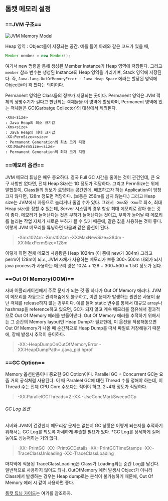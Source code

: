 ## 톰캣 메모리 설정

### ==JVM 구조==

![JVM Memory Model](http://cfile2.uf.tistory.com/image/276BA941552BBB1928C4DE)

Heap 영역 : Object들이 저장되는 공간.
예를 들어 아래와 같은 코드가 있을 때,
```java
Member member = new Member();
```
여기서 new 명령을 통해 생성된 Member Instance가 Heap 영역에 저장된다.
그리고 `member` 참조 변수는 생성된 Instance의 Heap 영역을 가리키며, Stack 영역에 저장된다.
즉, `Java.lang.OutOfMemoryError : Java Heap Space` 에러는 할당된 영역에 Object들이 꽉 찼다는 의미이다.

Permanent 영역은 Class들의 정보가 저장되는 곳이다.
Permanent 영역은 JVM 객체의 생명주기가 길다고 판단되는 객체들을 이 영역에 할당하며, Permanent 영역에 있는 객체들은 GC(Garbatge Collector)의 대상에서 제외된다.

```
-Xms<size>
: Java Heap의 최소 크기값
-Xmx<size>
: Java Heap의 최대 크기값
-XX:PermSize=<size>
: Permanent Generation의 최초 크기 지정
-XX:MaxPermSize=<size>
: Permanent Generation의 최대 크기 지정
```

### ==메모리 옵션==
JVM 메모리 튜닝은 매우 중요하다. 결국 Full GC 시간을 줄이는 것이 관건인데, 큰 요구 사항만 없다면, 전체 Heap Size는 1G 정도가 적당하다. 그리고 PermSize는 위에 말했듯이, Class들의 정보가 로딩되는 공간인데, 배포하고자 하는 Application이 엄청 크지 않다면, 128m 정도면 적당하다. (보통은 256m를 넘지 않는다.)
그리고 Heap size는 JVM에서 자동으로 늘리거나 줄일 수가 있다. 그래서 `-Xms`와 `-Xmx`로 최소, 최대 Heap size를 정할 수 있는데, Server 시스템의 경우 항상 최대 메모리로 잡아 놓는 것이 좋다.
메모리가 늘어난다는 것은 부하가 늘어난다는 것이고, 부하가 늘어날 때 메모리를 늘리는 작업 자체가 새로운 부하가 될 수 있기 때문에, 같은 값을 사용하는 것이 좋다.
이렇게 JVM 메모리를 튜닝하면 다음과 같은 옵션이 된다.
>-Xmx1024m -Xms1024m -XX:MaxNewSize=384m -XX:MaxPermSize=128m

이렇게 하면 전체 메모리 사용량은 Heap 1024m (이 중에 new가 384m) 그리고 perm이 128m이 되고, JVM 자체가 사용하는 메모리가 보통 300~500m 내외가 되서 java process가 사용하는 메모리 량은 1024 + 128 + 300~500 = 1.5G 정도가 된다.

### ==Out Of Memory(OOM)==
자바 어플리케이션에서 주로 문제가 되는 것 중 하나가 Out Of Memory 에러다. JVM이 메모리를 자동으로 관리해줌에도 불구하고, 이런 문제가 발생하는 원인은 사용이 끝난 객체를 release하지 않는 경우이다. 예를 들어 static 변수를 통해서 대규모 array나 hashmap을 reference하고 있으면, GC가 되지 않고 계속 메모리를 점유해서 결과적으로 Out Of Memory 에러를 만들어낸다.
Out Of Memory 에러를 추적하기 위해서는 그 순간의 Memory layout인 Heap Dump가 필요한데, 이 옵션을 적용해놓으면 Out Of Memory가 나올 때 순간적으로 Heap Dump를 떠서 파일로 저장해놓기 때문에, 장애 발생시 추적이 용이하다.
>-XX:-HeapDumpOnOutOfMemoryError -XX:HeapDumpPath=./java_pid<pid>.hprof

### ==GC Option==
Memory 옵션만큼이나 중요한 GC Option이다.
Parallel GC + Concurrent GC는 요즘 거의 공식처럼 사용된다.
이 때 Paraleel GC에 대한 Thread 수를 정해야 하는데, 이 Thread 수는 전체 CPU Core 수보다는 적어야 하고, 2~4개 정도가 적당하다.
>-XX:ParallelGCThreads=2 -XX:-UseConcMarkSweepGCp

###### GC Log 옵션
서버와 JVM이 건강한지 메모리상 문제는 없는지 GC 상황은 어떻게 되는지를 추적하기 위해서는 GC Log를 되도록 자세하게 추출할 필요가 있다.
*GC Log를 상세하게 걸어놓아도 성능저하는 거의 없다.
>-XX:-PrintGC -XX:-PrintGCDetails -XX:-PrintGCTimeStamps -XX:-TraceClassUnloading -XX:-TraceClassLoading

마지막에 적용된 TraceClassLoading은 Class가 Loading되는 순간 Log를 남긴다. 일반적으로 사용하지 않아도 되나, OutOfMemory 에러 발생시 Object가 아니라 Class에서 발생하는 경우는 Heap dump로는 분석이 불가능하기 때문에, Out Of Memory 에러 시 같이 사용하면 좋다.

[톰캣 튜닝 가이드](http://bcho.tistory.com/788)는 여기를 참조하자.
